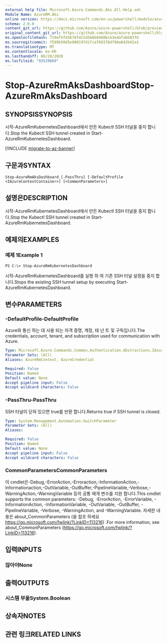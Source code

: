```yaml
---
external help file: Microsoft.Azure.Commands.Aks.dll-Help.xml
Module Name: AzureRM.Aks
online version: https://docs.microsoft.com/en-us/powershell/module/azurerm.aks/stop-azurermaksdashboard
schema: 2.0.0
content_git_url: https://github.com/Azure/azure-powershell/blob/preview/src/ResourceManager/Aks/Commands.Aks/help/Stop-AzureRmAksDashboard.md
original_content_git_url: https://github.com/Azure/azure-powershell/blob/preview/src/ResourceManager/Aks/Commands.Aks/help/Stop-AzureRmAksDashboard.md
ms.openlocfilehash: 719ef5fd3676fdc5d5b6b8460bcb3edafabb83f6
ms.sourcegitcommit: f599b50d5e980197d1fca769378df90a842b42a1
ms.translationtype: MT
ms.contentlocale: ko-KR
ms.lasthandoff: 08/20/2020
ms.locfileid: "93529669"
---
```

# <span data-ttu-id="3d065-101">Stop-AzureRmAksDashboard</span><span class="sxs-lookup"><span data-stu-id="3d065-101">Stop-AzureRmAksDashboard</span></span>

## <span data-ttu-id="3d065-102">SYNOPSIS</span><span class="sxs-lookup"><span data-stu-id="3d065-102">SYNOPSIS</span></span>
<span data-ttu-id="3d065-103">시작-AzureRmKubernetesDashboard에서 만든 Kubectl SSH 터널을 중지 합니다.</span><span class="sxs-lookup"><span data-stu-id="3d065-103">Stop the Kubectl SSH tunnel created in Start-AzureRmKubernetesDashboard.</span></span>

[!INCLUDE [migrate-to-az-banner](../../includes/migrate-to-az-banner.md)]

## <span data-ttu-id="3d065-104">구문과</span><span class="sxs-lookup"><span data-stu-id="3d065-104">SYNTAX</span></span>

```
Stop-AzureRmAksDashboard [-PassThru] [-DefaultProfile <IAzureContextContainer>] [<CommonParameters>]
```

## <span data-ttu-id="3d065-105">설명은</span><span class="sxs-lookup"><span data-stu-id="3d065-105">DESCRIPTION</span></span>
<span data-ttu-id="3d065-106">시작-AzureRmKubernetesDashboard에서 만든 Kubectl SSH 터널을 중지 합니다.</span><span class="sxs-lookup"><span data-stu-id="3d065-106">Stop the Kubectl SSH tunnel created in Start-AzureRmKubernetesDashboard.</span></span>

## <span data-ttu-id="3d065-107">예제의</span><span class="sxs-lookup"><span data-stu-id="3d065-107">EXAMPLES</span></span>

### <span data-ttu-id="3d065-108">예제 1</span><span class="sxs-lookup"><span data-stu-id="3d065-108">Example 1</span></span>
```
PS C:\> Stop-AzureRmKubernetesDashboard
```

<span data-ttu-id="3d065-109">시작-AzureRmKubernetesDashboard를 실행 하 여 기존 SSH 터널 설정을 중지 합니다.</span><span class="sxs-lookup"><span data-stu-id="3d065-109">Stops the existing SSH tunnel setup by executing Start-AzureRmKubernetesDashboard.</span></span>

## <span data-ttu-id="3d065-110">변수</span><span class="sxs-lookup"><span data-stu-id="3d065-110">PARAMETERS</span></span>

### <span data-ttu-id="3d065-111">-DefaultProfile</span><span class="sxs-lookup"><span data-stu-id="3d065-111">-DefaultProfile</span></span>
<span data-ttu-id="3d065-112">Azure와 통신 하는 데 사용 되는 자격 증명, 계정, 테 넌 트 및 구독입니다.</span><span class="sxs-lookup"><span data-stu-id="3d065-112">The credentials, account, tenant, and subscription used for communication with Azure.</span></span>

```yaml
Type: Microsoft.Azure.Commands.Common.Authentication.Abstractions.IAzureContextContainer
Parameter Sets: (All)
Aliases: AzureRmContext, AzureCredential

Required: False
Position: Named
Default value: None
Accept pipeline input: False
Accept wildcard characters: False
```

### <span data-ttu-id="3d065-113">-PassThru</span><span class="sxs-lookup"><span data-stu-id="3d065-113">-PassThru</span></span>
<span data-ttu-id="3d065-114">SSH 터널이 닫혀 있으면 true를 반환 합니다.</span><span class="sxs-lookup"><span data-stu-id="3d065-114">Returns true if SSH tunnel is closed.</span></span>

```yaml
Type: System.Management.Automation.SwitchParameter
Parameter Sets: (All)
Aliases:

Required: False
Position: Named
Default value: None
Accept pipeline input: False
Accept wildcard characters: False
```

### <span data-ttu-id="3d065-115">CommonParameters</span><span class="sxs-lookup"><span data-stu-id="3d065-115">CommonParameters</span></span>
<span data-ttu-id="3d065-116">이 cmdlet은-Debug,-ErrorAction,-Erroraction,-InformationAction,-Informationaction,-OutVariable,-OutBuffer,-PipelineVariable,-Verbose,-WarningAction,-WarningVariable 등의 공통 매개 변수를 지원 합니다.</span><span class="sxs-lookup"><span data-stu-id="3d065-116">This cmdlet supports the common parameters: -Debug, -ErrorAction, -ErrorVariable, -InformationAction, -InformationVariable, -OutVariable, -OutBuffer, -PipelineVariable, -Verbose, -WarningAction, and -WarningVariable.</span></span> <span data-ttu-id="3d065-117">자세한 내용은 about_CommonParameters (을 참조 하세요 https://go.microsoft.com/fwlink/?LinkID=113216) .</span><span class="sxs-lookup"><span data-stu-id="3d065-117">For more information, see about_CommonParameters (https://go.microsoft.com/fwlink/?LinkID=113216).</span></span>

## <span data-ttu-id="3d065-118">입력</span><span class="sxs-lookup"><span data-stu-id="3d065-118">INPUTS</span></span>

### <span data-ttu-id="3d065-119">않아야</span><span class="sxs-lookup"><span data-stu-id="3d065-119">None</span></span>

## <span data-ttu-id="3d065-120">출력</span><span class="sxs-lookup"><span data-stu-id="3d065-120">OUTPUTS</span></span>

### <span data-ttu-id="3d065-121">시스템 부울</span><span class="sxs-lookup"><span data-stu-id="3d065-121">System.Boolean</span></span>

## <span data-ttu-id="3d065-122">상속자</span><span class="sxs-lookup"><span data-stu-id="3d065-122">NOTES</span></span>

## <span data-ttu-id="3d065-123">관련 링크</span><span class="sxs-lookup"><span data-stu-id="3d065-123">RELATED LINKS</span></span>
